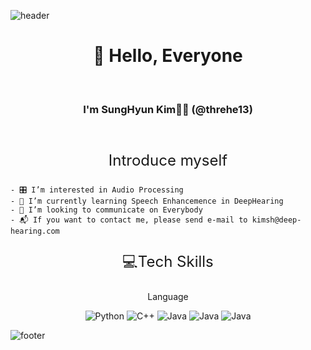 ![header](https://capsule-render.vercel.app/api?type=waving&color=auto&height=300&section=header&text=Developer%20SH&fontSize=50)

<div align='center'>
    <h1>🍷 Hello, Everyone</h1><br>
    <h3>I'm SungHyun Kim👋🏻 (@threhe13)</h3>
<div>
<br>
<p style='font-size:24px'>
    Introduce myself
</p>
<div align='left'>

    - 🎛️ I’m interested in Audio Processing
    - 📖 I’m currently learning Speech Enhancemence in DeepHearing
    - 💬 I’m looking to communicate on Everybody
    - 📬 If you want to contact me, please send e-mail to kimsh@deep-hearing.com

<div>

<div align='center'>
    <p style='font-size:24px'>
        💻Tech Skills
    </p>
    <p>Language</p>
    <img alt="Python" src="https://img.shields.io/badge/Python-3776AB.png?&style=for-the-badge&logo=Python&logoColor=white">
    <img alt="C++" src="https://img.shields.io/badge/C%2B%2B-00599C.png?&style=for-the-badge&logo=C%2B%2B&logoColor=white">
    <img alt="Java" src="https://img.shields.io/badge/Java-007396.png?&style=for-the-badge&logo=Java&logoColor=white">
    <img alt="Java" src="https://img.shields.io/badge/Javascript-F7DF1E.png?&style=for-the-badge&logo=Javascript&logoColor=white">
    <img alt="Java" src="https://img.shields.io/badge/Dart-0175C2.png?&style=for-the-badge&logo=Dart&logoColor=white">

</div>

<!---
threhe13/threhe13 is a ✨ special ✨ repository because its `README.md` (this file) appears on your GitHub profile.
You can click the Preview link to take a look at your changes.
--->

![footer](https://capsule-render.vercel.app/api?type=waving&color=auto&height=100&section=footer&fontSize=90)
